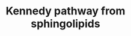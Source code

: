 ---
annotations:
- id: PW:0001336
  parent: classic metabolic pathway
  type: Pathway Ontology
  value: CDP-choline pathway of phosphatidylcholine biosynthesis
- id: PW:0000155
  type: Pathway Ontology
  value: phospholipid metabolic pathway
- id: PW:0000010
  parent: classic metabolic pathway
  type: Pathway Ontology
  value: lipid metabolic pathway
authors:
- Khanspers
- DeSl
- MaintBot
- Egonw
- Eweitz
description: 'The CDP-choline pathway, first identified by Eugene Kennedy in 1956,
  is the predominant mechanism by which mammalian cells synthesize phosphatidylcholine
  (PC) for incorporation into membranes or lipid-derived signalling molecules. The
  CDP-choline pathway on the left-hand side represents one half of what is known as
  the Kennedy pathway. The other half on the right-hand side is the CDP-ethanolamine
  pathway which is responsible for the biosynthesis of the phospholipid product phosphatidylethanolamine
  (PE). Source: [https://en.wikipedia.org/wiki/CDP-choline_pathway Wikipedia]'
last-edited: 2021-05-04
ndex: 885fee6b-8b68-11eb-9e72-0ac135e8bacf
organisms:
- Homo sapiens
redirect_from:
- /index.php/Pathway:WP3933
- /instance/WP3933
- /instance/WP3933_rr116372
revision: r116372
schema-jsonld:
- '@context': https://schema.org/
  '@id': https://wikipathways.github.io/pathways/WP3933.html
  '@type': Dataset
  creator:
    '@type': Organization
    name: WikiPathways
  description: 'The CDP-choline pathway, first identified by Eugene Kennedy in 1956,
    is the predominant mechanism by which mammalian cells synthesize phosphatidylcholine
    (PC) for incorporation into membranes or lipid-derived signalling molecules. The
    CDP-choline pathway on the left-hand side represents one half of what is known
    as the Kennedy pathway. The other half on the right-hand side is the CDP-ethanolamine
    pathway which is responsible for the biosynthesis of the phospholipid product
    phosphatidylethanolamine (PE). Source: [https://en.wikipedia.org/wiki/CDP-choline_pathway
    Wikipedia]'
  keywords:
  - AAG
  - ADP
  - ATP
  - CDP-Ethanolamine
  - CDP-choline
  - CEPT1
  - CHKA
  - CHKB
  - CHPT1
  - CMP
  - CTP
  - Choline
  - DAG
  - ETNK1
  - ETNK2
  - Ethanolamine
  - L-Serine
  - O-Phosphoethanolamine
  - PCYT1A
  - PCYT1B
  - PCYT2
  - PEMT
  - PPi
  - PTDSS1
  - PTDSS2
  - Phosphatidylcholines
  - Phosphatidylethanolamine
  - Phosphatidylserine
  - Phosphocholine
  - Pisd
  - SAH
  - SAM
  - SGPL1
  - Sphingolipid
  license: CC0
  name: Kennedy pathway from sphingolipids
seo: CreativeWork
title: Kennedy pathway from sphingolipids
wpid: WP3933
---